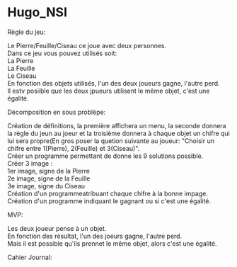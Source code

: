 # Hugo_NSI  

Règle du jeu:

Le Pierre/Feuille/Ciseau ce joue avec deux personnes.  
Dans ce jeu vous pouvez utilisés soit:  
La Pierre  
La Feuille  
Le Ciseau  
En fonction des objets utilisés, l'un des deux joueurs gagne, l'autre perd.  
Il estv posiible que les deux jpueurs utilisent le même objet, c'est une égalité.  

Décomposition en sous problèpe:  

Création de définitions, la première affichera un menu, la seconde donnera la règle du jeun au joeur et la troisième donnera à chaque objet un chifre qui lui sera propre(En gros poser la quetion suivante au joueur: "Choisir un chifre entre 1(Pierre), 2(Feuille) et 3(Ciseau)".  
Créer un programme permettant de donne les 9 solutions possible.  
Créer 3 image :   
1er image, signe de la Pierre  
2e image, signe de la Feuille  
3e image, signe du Ciseau  
Création d'un programmeatribuant chaque chifre à la bonne impage.  
Création d'un programme indiquant le gagnant ou si c'est une égalité.  

MVP:   

Les deux joueur pense à un objet.  
En fonction des résultat, l'un des joeurs gagne, l'autre perd.  
Mais il est possible qu'ils prennet le même objet, alors c'est une égalité.  


Cahier Journal:  
